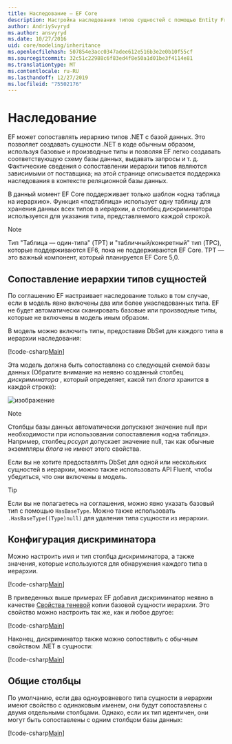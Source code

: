 ```yaml
---
title: Наследование — EF Core
description: Настройка наследования типов сущностей с помощью Entity Framework Core
author: AndriySvyryd
ms.author: ansvyryd
ms.date: 10/27/2016
uid: core/modeling/inheritance
ms.openlocfilehash: 507854e3acc0347adee612e516b3e2e0b10f55cf
ms.sourcegitcommit: 32c51c22988c6f83ed4f8e50a1d01be3f4114e81
ms.translationtype: MT
ms.contentlocale: ru-RU
ms.lasthandoff: 12/27/2019
ms.locfileid: "75502176"
---
```

# <a name="inheritance"></a>Наследование

EF может сопоставлять иерархию типов .NET с базой данных. Это позволяет создавать сущности .NET в коде обычным образом, используя базовые и производные типы и позволяя EF легко создавать соответствующую схему базы данных, выдавать запросы и т. д. Фактические сведения о сопоставлении иерархии типов являются зависимыми от поставщика; на этой странице описывается поддержка наследования в контексте реляционной базы данных.

В данный момент EF Core поддерживает только шаблон «одна таблица на иерархию». Функция «подтаблица» использует одну таблицу для хранения данных всех типов в иерархии, а столбец дискриминатора используется для указания типа, представляемого каждой строкой.

> [!NOTE]
> Тип "Таблица — один-типа" (TPT) и "табличный/конкретный" тип (TPC), которые поддерживаются EF6, пока не поддерживаются EF Core. TPT — это важный компонент, который планируется EF Core 5,0.

## <a name="entity-type-hierarchy-mapping"></a>Сопоставление иерархии типов сущностей

По соглашению EF настраивает наследование только в том случае, если в модель явно включены два или более унаследованных типа. EF не будет автоматически сканировать базовые или производные типы, которые не включены в модель иным образом.

В модель можно включить типы, предоставив DbSet для каждого типа в иерархии наследования:

[!code-csharp[Main](../../../samples/core/Modeling/Conventions/InheritanceDbSets.cs?name=InheritanceDbSets&highlight=3-4)]

Эта модель должна быть сопоставлена со следующей схемой базы данных (Обратите внимание на неявно созданный столбец *дискриминатора* , который определяет, какой тип *блога* хранится в каждой строке):

![изображение](_static/inheritance-tph-data.png)

>[!NOTE]
> Столбцы базы данных автоматически допускают значение null при необходимости при использовании сопоставления «одна таблица». Например, столбец *рссурл* допускает значение null, так как обычные экземпляры *блога* не имеют этого свойства.

Если вы не хотите предоставлять DbSet для одной или нескольких сущностей в иерархии, можно также использовать API Fluent, чтобы убедиться, что они включены в модель.

> [!TIP]
> Если вы не полагаетесь на соглашения, можно явно указать базовый тип с помощью `HasBaseType`. Можно также использовать `.HasBaseType((Type)null)` для удаления типа сущности из иерархии.

## <a name="discriminator-configuration"></a>Конфигурация дискриминатора

Можно настроить имя и тип столбца дискриминатора, а также значения, которые используются для обнаружения каждого типа в иерархии.

[!code-csharp[Main](../../../samples/core/Modeling/FluentAPI/DiscriminatorConfiguration.cs?name=DiscriminatorConfiguration&highlight=4-6)]

В приведенных выше примерах EF добавил дискриминатор неявно в качестве [Свойства теневой](xref:core/modeling/shadow-properties) копии базовой сущности иерархии. Это свойство можно настроить так же, как и любое другое:

[!code-csharp[Main](../../../samples/core/Modeling/FluentAPI/DiscriminatorPropertyConfiguration.cs?name=DiscriminatorPropertyConfiguration&highlight=4-5)]

Наконец, дискриминатор также можно сопоставить с обычным свойством .NET в сущности:

[!code-csharp[Main](../../../samples/core/Modeling/FluentAPI/NonShadowDiscriminator.cs?name=NonShadowDiscriminator&highlight=4)]

## <a name="shared-columns"></a>Общие столбцы

По умолчанию, если два одноуровневого типа сущности в иерархии имеют свойство с одинаковым именем, они будут сопоставлены с двумя отдельными столбцами. Однако, если их тип идентичен, они могут быть сопоставлены с одним столбцом базы данных:

[!code-csharp[Main](../../../samples/core/Modeling/FluentAPI/SharedTPHColumns.cs?name=SharedTPHColumns&highlight=9,13)]
